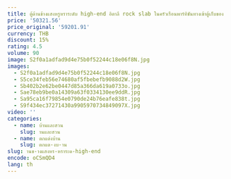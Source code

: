 ```yaml
---
title: ตู้ด้านข้างแสงหรูหราระดับ high-end อิตาลี rock slab ในครัวเรือนพาร์ทิชันทางเข้าตู้เก็บของ
price: '50321.56'
price_original: '59201.91'
currency: THB
discount: 15%
rating: 4.5
volume: 90
image: S2f0a1adfad9d4e75b0f52244c18e06f8N.jpg
images:
  - S2f0a1adfad9d4e75b0f52244c18e06f8N.jpg
  - S5ce34feb56e74680af5fbebefb9088d2W.jpg
  - Sb402b2e62be0447d85a366da619a0733o.jpg
  - Sae78eb9be0a14309a63f0334130ee9ddR.jpg
  - Sa95ca16f79854e0790de24b76eafe838t.jpg
  - S9f434ec37271430a9905970734849097X.jpg
video: ''
categories:
  - name: บ้านและสวน
    slug: านและสวน
  - name: ตกแต่งบ้าน
    slug: ตกแต-งบ-าน
slug: านข-างแสงหร-หราระด-high-end
encode: oCSmQD4
lang: th
---
```

  